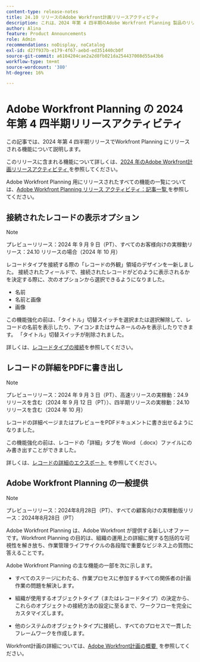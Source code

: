 ```yaml
---
content-type: release-notes
title: 24.10 リリースのAdobe Workfront計画リリースアクティビティ
description: これは、2024 年第 4 四半期のAdobe Workfront Planning 製品のリリースアクティビティです。
author: Alina
feature: Product Announcements
role: Admin
recommendations: noDisplay, noCatalog
exl-id: d27f937b-e179-4f67-aebd-ed351440cb0f
source-git-commit: a6104204cae2a2d8fb021da254437008d55a43b6
workflow-type: tm+mt
source-wordcount: '380'
ht-degree: 16%

---
```


# Adobe Workfront Planning の 2024 年第 4 四半期リリースアクティビティ

この記事では、2024 年第 4 四半期リリースでWorkfront Planning にリリースされる機能について説明します。

このリリースに含まれる機能について詳しくは、[2024 年のAdobe Workfront計画リリースアクティビティ &#x200B;](/help/quicksilver/planning/general/release-activity.md) を参照してください。

<!--keep the sentence below for all future quarterly release pages-->

Adobe Workfront Planning 用にリリースされたすべての機能の一覧については、[Adobe Workfront Planning リリース アクティビティ：記事一覧 &#x200B;](/help/quicksilver/product-announcements/product-releases/planning-release-activity/planning-release-activity-article-index.md) を参照してください。

## 接続されたレコードの表示オプション

>[!NOTE]
>
>プレビューリリース：2024 年 9 月 9 日（PT）、すべてのお客様向けの実稼動リリース：24.10 リリースの場合（2024 年 10 月）

レコードタイプを接続する際の「レコードの外観」領域のデザインを一新しました。 接続されたフィールドで、接続されたレコードがどのように表示されるかを決定する際に、次のオプションから選択できるようになりました。

* 名前
* 名前と画像
* 画像

この機能強化の前は、「タイトル」切替スイッチを選択または選択解除して、レコードの名前を表示したり、アイコンまたはサムネールのみを表示したりできます。 「タイトル」切替スイッチが削除されました。

詳しくは、[レコードタイプの接続](/help/quicksilver/planning/architecture/connect-record-types.md)を参照してください。

## レコードの詳細をPDFに書き出し

>[!NOTE]
>
>プレビューリリース：2024 年 9 月 3 日（PT）、高速リリースの実稼動：24.9 リリースを含む（2024 年 9 月 12 日（PT））、四半期リリースの実稼動：24.10 リリースを含む（2024 年 10 月）

レコードの詳細ページまたはプレビューをPDFドキュメントに書き出せるようになりました。

この機能強化の前は、レコードの「詳細」タブを Word （.docx）ファイルにのみ書き出すことができました。

詳しくは、[&#x200B; レコードの詳細のエクスポート &#x200B;](/help/quicksilver/planning/records/export-the-record-page.md) を参照してください。

## Adobe Workfront Planning の一般提供

>[!NOTE]
>
>プレビューリリース：2024年8月28日（PT）、すべての顧客向けの実稼動版リリース：2024年8月28日（PT）

Adobe Workfront Planning は、Adobe Workfront が提供する新しいオファーです。Workfront Planning の目的は、組織の運用上の詳細に関する包括的な可視性を解き放ち、作業管理ライフサイクルの各段階で重要なビジネス上の質問に答えることです。

Adobe Workfront Planning の主な機能の一部を次に示します。

* すべてのステージにわたる、作業プロセスに参加するすべての関係者の計画作業の問題を解決します。

* 組織が使用するオブジェクトタイプ（またはレコードタイプ）の決定から、これらのオブジェクトの接続方法の設定に至るまで、ワークフローを完全にカスタマイズします。

* 他のシステムのオブジェクトタイプに接続し、すべてのプロセスで一貫したフレームワークを作成します。

Workfront計画の詳細については、[Adobe Workfront計画の概要 &#x200B;](/help/quicksilver/planning/general/planning-overview.md) を参照してください。
